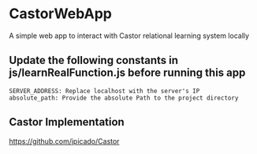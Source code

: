 # CastorWebApp
A simple web app to interact with Castor relational learning system locally 

## Update the following constants in  js/learnRealFunction.js before running this app
```
SERVER_ADDRESS: Replace localhost with the server's IP
absolute_path: Provide the absolute Path to the project directory
```
## Castor Implementation
https://github.com/jpicado/Castor
